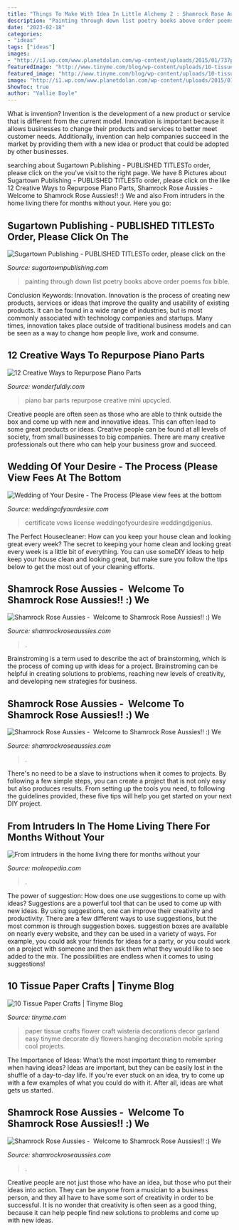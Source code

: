 ```yaml
---
title: "Things To Make With Idea In Little Alchemy 2 : Shamrock Rose Aussies"
description: "Painting through down list poetry books above order poems fox bible"
date: "2023-02-18"
categories:
- "ideas"
tags: ["ideas"]
images:
- "http://i1.wp.com/www.planetdolan.com/wp-content/uploads/2015/01/737px-shadowman-3.jpg?resize=216%2C300"
featuredImage: "http://www.tinyme.com/blog/wp-content/uploads/10-tissue-paper-crafts/10-Tissue-Paper-Crafts-7.jpg"
featured_image: "http://www.tinyme.com/blog/wp-content/uploads/10-tissue-paper-crafts/10-Tissue-Paper-Crafts-7.jpg"
image: "http://i1.wp.com/www.planetdolan.com/wp-content/uploads/2015/01/737px-shadowman-3.jpg?resize=216%2C300"
ShowToc: true
author: "Vallie Boyle"
---
```



What is invention?
Invention is the development of a new product or service that is different from the current model. Innovation is important because it allows businesses to change their products and services to better meet customer needs. Additionally, invention can help companies succeed in the market by providing them with a new idea or product that could be adopted by other businesses.

	

		
searching about Sugartown Publishing - PUBLISHED TITLESTo order, please click on the you've visit to the right page. We have 8 Pictures about Sugartown Publishing - PUBLISHED TITLESTo order, please click on the like 12 Creative Ways to Repurpose Piano Parts, Shamrock Rose Aussies - ﻿﻿﻿ Welcome to Shamrock Rose Aussies!! :) We and also From intruders in the home living there for months without your. Here you go:
		
    
## Sugartown Publishing - PUBLISHED TITLESTo Order, Please Click On The

<img loading=lazy src="http://sugartownpublishing.com/yahoo_site_admin/assets/images/full_cover_small.45135712_std.jpg" onerror="this.onerror=null;this.src='https://tse4.mm.bing.net/th?id=OIP.4Uifz-DbHvlVAHUy0ZWppQAAAA&amp;pid=15.1';" alt="Sugartown Publishing - PUBLISHED TITLESTo order, please click on the">

_Source: sugartownpublishing.com_

>painting through down list poetry books above order poems fox bible. 

	

Conclusion
Keywords: Innovation.
Innovation is the process of creating new products, services or ideas that improve the quality and usability of existing products. It can be found in a wide range of industries, but is most commonly associated with technology companies and startups. Many times, innovation takes place outside of traditional business models and can be seen as a way to change how people live, work and consume.

    
## 12 Creative Ways To Repurpose Piano Parts

<img loading=lazy src="https://cdn.wonderfuldiy.com/wp-content/uploads/2016/07/Upcycled-piano-mini-bar.jpg" onerror="this.onerror=null;this.src='https://tse3.mm.bing.net/th?id=OIP.f-W6Vv_qs1GW-Sd7KpD-PgHaJ4&amp;pid=15.1';" alt="12 Creative Ways to Repurpose Piano Parts">

_Source: wonderfuldiy.com_

>piano bar parts repurpose creative mini upcycled. 

	

Creative people are often seen as those who are able to think outside the box and come up with new and innovative ideas. This can often lead to some great products or ideas. Creative people can be found at all levels of society, from small businesses to big companies. There are many creative professionals out there who can help your business grow and succeed.

    
## Wedding Of Your Desire - The Process ﻿(Please View Fees At The Bottom

<img loading=lazy src="https://weddingofyourdesire.com/yahoo_site_admin/assets/images/Formal_Wedding_Certificate.297140039_std.JPG" onerror="this.onerror=null;this.src='https://tse3.mm.bing.net/th?id=OIP.GuQxzpouqOl15NlZg_GprgHaJ3&amp;pid=15.1';" alt="Wedding of Your Desire - The Process ﻿(Please view fees at the bottom">

_Source: weddingofyourdesire.com_

>certificate vows license weddingofyourdesire weddingdjgenius. 

	

The Perfect Housecleaner: How can you keep your house clean and looking great every week?
The secret to keeping your home clean and looking great every week is a little bit of everything. You can use someDIY ideas to help keep your house clean and looking great, but make sure you follow the tips below to get the most out of your cleaning efforts.

    
## Shamrock Rose Aussies - ﻿﻿﻿ Welcome To Shamrock Rose Aussies!! :) We

<img loading=lazy src="http://shamrockroseaussies.com/yahoo_site_admin/assets/images/IMG_5474.48155012_std.JPG" onerror="this.onerror=null;this.src='https://tse4.mm.bing.net/th?id=OIP.Lc8Fgf7oVPHp70BYLfXnXwHaFQ&amp;pid=15.1';" alt="Shamrock Rose Aussies - ﻿﻿﻿ Welcome to Shamrock Rose Aussies!! :) We">

_Source: shamrockroseaussies.com_

>. 

	

Brainstroming is a term used to describe the act of brainstorming, which is the process of coming up with ideas for a project. Brainstroming can be helpful in creating solutions to problems, reaching new levels of creativity, and developing new strategies for business.

    
## Shamrock Rose Aussies - ﻿﻿﻿ Welcome To Shamrock Rose Aussies!! :) We

<img loading=lazy src="http://shamrockroseaussies.com/yahoo_site_admin/assets/images/DSC_0183.176180638_std.JPG" onerror="this.onerror=null;this.src='https://tse4.mm.bing.net/th?id=OIP.ByLF2LGKO9PnI_Hj89j2ZQHaEQ&amp;pid=15.1';" alt="Shamrock Rose Aussies - ﻿﻿﻿ Welcome to Shamrock Rose Aussies!! :) We">

_Source: shamrockroseaussies.com_

>. 

	

There's no need to be a slave to instructions when it comes to projects. By following a few simple steps, you can create a project that is not only easy but also produces results. From setting up the tools you need, to following the guidelines provided, these five tips will help you get started on your next DIY project.

    
## From Intruders In The Home Living There For Months Without Your

<img loading=lazy src="http://i1.wp.com/www.planetdolan.com/wp-content/uploads/2015/01/737px-shadowman-3.jpg?resize=216%2C300" onerror="this.onerror=null;this.src='https://tse2.mm.bing.net/th?id=OIP.OjAYZOCRap0n1C49-4cHXQAAAA&amp;pid=15.1';" alt="From intruders in the home living there for months without your">

_Source: moleopedia.com_

>. 

	

The power of suggestion: How does one use suggestions to come up with ideas?
Suggestions are a powerful tool that can be used to come up with new ideas. By using suggestions, one can improve their creativity and productivity. There are a few different ways to use suggestions, but the most common is through suggestion boxes. suggestion boxes are available on nearly every website, and they can be used in a variety of ways. For example, you could ask your friends for ideas for a party, or you could work on a project with someone and then ask them what they would like to see added to the mix. The possibilities are endless when it comes to using suggestions!

    
## 10 Tissue Paper Crafts | Tinyme Blog

<img loading=lazy src="http://www.tinyme.com/blog/wp-content/uploads/10-tissue-paper-crafts/10-Tissue-Paper-Crafts-7.jpg" onerror="this.onerror=null;this.src='https://tse3.mm.bing.net/th?id=OIP.Dys-UdZQ8JFFUGu8rWJaVAHaKD&amp;pid=15.1';" alt="10 Tissue Paper Crafts | Tinyme Blog">

_Source: tinyme.com_

>paper tissue crafts flower craft wisteria decorations decor garland easy tinyme decorate diy flowers hanging decoration mobile spring cool projects. 

	

The Importance of Ideas: What’s the most important thing to remember when having ideas?
Ideas are important, but they can be easily lost in the shuffle of a day-to-day life. If you're ever stuck on an idea, try to come up with a few examples of what you could do with it. After all, ideas are what gets us started.

    
## Shamrock Rose Aussies - ﻿﻿﻿ Welcome To Shamrock Rose Aussies!! :) We

<img loading=lazy src="http://shamrockroseaussies.com/yahoo_site_admin/assets/images/DSC_0165.153163002_std.JPG" onerror="this.onerror=null;this.src='https://tse3.mm.bing.net/th?id=OIP.jpm-jpFmesnEshZAwc_AtwHaE0&amp;pid=15.1';" alt="Shamrock Rose Aussies - ﻿﻿﻿ Welcome to Shamrock Rose Aussies!! :) We">

_Source: shamrockroseaussies.com_

>. 

	

Creative people are not just those who have an idea, but those who put their ideas into action. They can be anyone from a musician to a business person, and they all have to have some sort of creativity in order to be successful. It is no wonder that creativity is often seen as a good thing, because it can help people find new solutions to problems and come up with new ideas.

